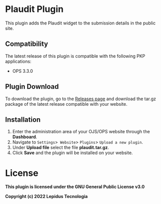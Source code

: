 # Plaudit Plugin 

This plugin adds the Plaudit widget to the submission details in the public site.

## Compatibility

The latest release of this plugin is compatible with the following PKP applications:

* OPS 3.3.0


## Plugin Download

To download the plugin, go to the [Releases page](https://github.com/lepidus/plaudit/releases) and download the tar.gz package of the latest release compatible with your website.

## Installation

1. Enter the administration area of ​​your OJS/OPS website through the __Dashboard__.
2. Navigate to `Settings`>` Website`> `Plugins`> `Upload a new plugin`.
3. Under __Upload file__ select the file __plaudit.tar.gz__.
4. Click __Save__ and the plugin will be installed on your website.


# License
__This plugin is licensed under the GNU General Public License v3.0__

__Copyright (c) 2022 Lepidus Tecnologia__
